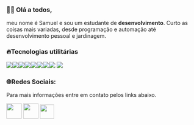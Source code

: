    
###  🍷🗿 Olá a todos,
meu nome é Samuel e sou um estudante de **desenvolvimento**. Curto as coisas mais variadas, desde programação e automação até desenvolvimento pessoal e jardinagem.
### 🔥Tecnologias utilitárias
![](https://img.shields.io/badge/HTML5-E34F26?style=for-the-badge&logo=html5&logoColor=white)![](https://img.shields.io/badge/CSS3-1572B6?style=for-the-badge&logo=css3&logoColor=white)![](https://img.shields.io/badge/Java-ED8B00?style=for-the-badge&logo=java&logoColor=white)![](https://img.shields.io/badge/R-276DC3?style=for-the-badge&logo=r&logoColor=white)![](https://img.shields.io/badge/Eclipse-2C2255?style=for-the-badge&logo=eclipse&logoColor=white)![](https://img.shields.io/badge/Visual_Studio-5C2D91?style=for-the-badge&logo=visual%20studio&logoColor=white)![](https://img.shields.io/badge/GIT-E44C30?style=for-the-badge&logo=git&logoColor=white)![](https://img.shields.io/badge/Microsoft_Edge-0078D7?style=for-the-badge&logo=Microsoft-edge&logoColor=white)
![](https://static.vecteezy.com/system/resources/previews/016/265/380/non_2x/environment-pollution-concept-with-dump-and-plant-free-vector.jpg)
###  🌐Redes Sociais:
Para mais informações entre em contato pelos links abaixo.

<a href="mailto:samuelss.contato@gmail.com" target="_blank">
<img src="https://external-content.duckduckgo.com/iu/?u=https%3A%2F%2Fclipartcraft.com%2Fimages%2Fgmail-logo-transparent-2.png&f=1&nofb=1&ipt=e199ff7f5cdc6bf58f35d85333be094fbaa28ce6750aec86c78c1e080df54256&ipo=images" width="40"></a>
<a href="https://www.instagram.com/sam_colt.1836" target="_blank">
<img src="https://external-content.duckduckgo.com/iu/?u=http%3A%2F%2Fwww.camelproductions.net%2Fwp-content%2Fuploads%2F2017%2F08%2FInstagram-Logo-2017.png&f=1&nofb=1&ipt=62fadecc885c8a857e311bcb384c412bc59d064b4f92d19f6f7ddd5e1cfcb96e&ipo=images" width="40"></a>
<a href="https://www.linkedin.com/in/samuel-da-silva-santos-328429176/" target="_blank">
<img src="https://external-content.duckduckgo.com/iu/?u=https%3A%2F%2Fgartman.com%2Fwp-content%2Fuploads%2F2020%2F08%2F57-571935_linkedin-icon-vector-png-linkedin-circle-logo-transparent.jpg&f=1&nofb=1&ipt=2a7744f76c929de77d753a14304448a9a5c19ef5941c2851311cc23c881c9a50&ipo=images" width="37"></a>


